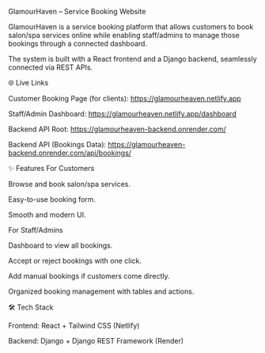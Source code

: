 GlamourHaven – Service Booking Website

GlamourHaven is a service booking platform that allows customers to book salon/spa services online while enabling staff/admins to manage those bookings through a connected dashboard.

The system is built with a React frontend and a Django backend, seamlessly connected via REST APIs.

🌐 Live Links

Customer Booking Page (for clients):
https://glamourheaven.netlify.app

Staff/Admin Dashboard:
https://glamourheaven.netlify.app/dashboard

Backend API Root:
https://glamourheaven-backend.onrender.com/

Backend API (Bookings Data):
https://glamourheaven-backend.onrender.com/api/bookings/

✨ Features
For Customers

Browse and book salon/spa services.

Easy-to-use booking form.

Smooth and modern UI.

For Staff/Admins

Dashboard to view all bookings.

Accept or reject bookings with one click.

Add manual bookings if customers come directly.

Organized booking management with tables and actions.

🛠️ Tech Stack

Frontend: React + Tailwind CSS (Netlify)

Backend: Django + Django REST Framework (Render)

Database: PostgreSQL (Render)

Integration: REST APIs connecting frontend & backend

This project delivers a complete service booking website, combining a customer-facing platform with a powerful staff dashboard, all powered by APIs.
